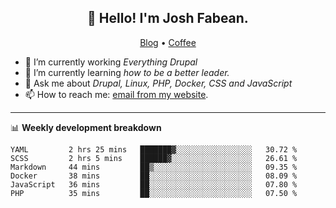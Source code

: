 <h2 align="center">👋 Hello! I'm Josh Fabean.</h2>
<p align="center">
  <a href="https://joshfabean.com">Blog</a> •
  <a href="https://www.buymeacoffee.com/LSxne6Yr4">Coffee</a>
</p>

- 🔭 I’m currently working *Everything Drupal*
- 🌱 I’m currently learning *how to be a better leader.*
- 💬 Ask me about *Drupal, Linux, PHP, Docker, CSS and JavaScript*
- 📫 How to reach me: [email from my website](https://joshfabean.com).

-------

📊 **Weekly development breakdown**
<!--START_SECTION:waka-->

```text
YAML         2 hrs 25 mins   ███████▓░░░░░░░░░░░░░░░░░   30.72 %
SCSS         2 hrs 5 mins    ██████▓░░░░░░░░░░░░░░░░░░   26.61 %
Markdown     44 mins         ██▒░░░░░░░░░░░░░░░░░░░░░░   09.35 %
Docker       38 mins         ██░░░░░░░░░░░░░░░░░░░░░░░   08.09 %
JavaScript   36 mins         ██░░░░░░░░░░░░░░░░░░░░░░░   07.80 %
PHP          35 mins         ██░░░░░░░░░░░░░░░░░░░░░░░   07.50 %
```

<!--END_SECTION:waka-->

<!--
**fabean/fabean** is a ✨ _special_ ✨ repository because its `README.md` (this file) appears on your GitHub profile.

Here are some ideas to get you started:

- 🔭 I’m currently working on ...
- 🌱 I’m currently learning ...
- 👯 I’m looking to collaborate on ...
- 🤔 I’m looking for help with ...
- 💬 Ask me about ...
- 📫 How to reach me: ...
- 😄 Pronouns: ...
- ⚡ Fun fact: ...
-->
